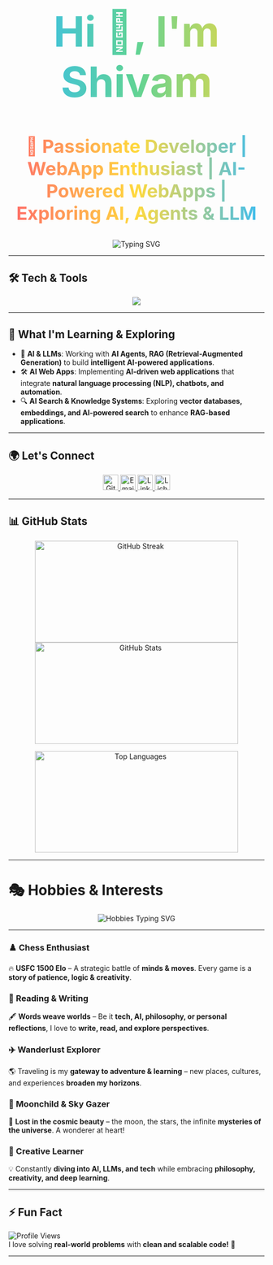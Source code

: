 
<!--
**black-sheepp/black-sheepp** is a ✨ _special_ ✨ repository because its `README.md` (this file) appears on your GitHub profile.

Here are some ideas to get you started:

- 🔭 I’m currently working on ...
- 🌱 I’m currently learning ...
- 👯 I’m looking to collaborate on ...
- 🤔 I’m looking for help with ...
- 💬 Ask me about ...
- 📫 How to reach me: ...
- 😄 Pronouns: ...
- ⚡ Fun fact: ...
-->
<!--
**black-sheepp/black-sheepp** is a ✨ _special_ ✨ repository because its `README.md` (this file) appears on your GitHub profile.
-->

<h1 align="center" style="font-size: 82px; font-weight: bold; background: linear-gradient(90deg, #36BCF7, #60D394, #FFD93D); -webkit-background-clip: text; color: transparent;">
  Hi 👋, I'm Shivam
</h1>

<h2 align="center" style="font-size: 36px; font-weight: bold; background: linear-gradient(90deg, #FF6B6B, #FFD93D, #36BCF7); -webkit-background-clip: text; color: transparent;">
  🚀 Passionate Developer | WebApp Enthusiast | AI-Powered WebApps | Exploring AI, Agents & LLM
</h2>

<p align="center">
  <img src="https://readme-typing-svg.herokuapp.com?font=Fira+Sans&weight=700&size=32&pause=1000&color=36BCF7&center=true&vCenter=true&width=800&lines=Full-Stack+Web+Developer;React+%7C+Next.js+%7C+Node.js+%7C+JavaScript;Building+AI-Powered+WebApps;Exploring+RAG+%7C+LLMs+%7C+AI+Agents;Open+to+Collaboration+%F0%9F%9A%80" alt="Typing SVG" />
</p>

---

## 🛠️ Tech & Tools  

<p align="center">
  <img src="https://skillicons.dev/icons?i=js,ts,react,next,nodejs,express,mongodb,vite,tailwind,sass,postman" />
</p>

---

## 🌱 What I'm Learning & Exploring  

- 🤖 **AI & LLMs**: Working with **AI Agents, RAG (Retrieval-Augmented Generation)** to build **intelligent AI-powered applications**.  
- 🛠️ **AI Web Apps**: Implementing **AI-driven web applications** that integrate **natural language processing (NLP), chatbots, and automation**.  
- 🔍 **AI Search & Knowledge Systems**: Exploring **vector databases, embeddings, and AI-powered search** to enhance **RAG-based applications**.  

---

## 🌍 Let's Connect  

<p align="center">
  <a href="https://github.com/black-sheepp">
    <img src="https://img.shields.io/github/followers/black-sheepp?label=Followers&style=social" height="30" alt="GitHub Followers" />
  </a>
  <a href="mailto:shivamguptanitw@gmail.com">
    <img src="https://img.shields.io/badge/Email-%23D14836.svg?style=for-the-badge&logo=gmail&logoColor=white" height="30" alt="Email" />
  </a>
  <a href="https://www.linkedin.com/in/gshivam1/">
    <img src="https://img.shields.io/badge/LinkedIn-%230077B5.svg?style=for-the-badge&logo=linkedin&logoColor=white" height="30" alt="LinkedIn" />
  </a>
  <a href="https://lichess.org/@/shivam888500">
    <img src="https://img.shields.io/badge/Lichess-%23000000.svg?style=for-the-badge&logo=lichess&logoColor=white" height="30" alt="Lichess Profile" />
  </a>
</p>

---

## 📊 GitHub Stats  

<p align="center">
  <img src="https://github-readme-streak-stats.herokuapp.com/?user=black-sheepp&theme=blue-green&hide_border=true" width="400" height="200" alt="GitHub Streak" />
  <img src="https://github-readme-stats.vercel.app/api?username=black-sheepp&theme=blue-green&show_icons=true&hide_border=true&count_private=true" width="400" height="200" alt="GitHub Stats" />
</p>

<p align="center">
  <img src="https://github-readme-stats.vercel.app/api/top-langs/?username=black-sheepp&theme=blue-green&show_icons=true&hide_border=true&layout=compact" width="400" height="200" alt="Top Languages" />
</p>

---

# 🎭 Hobbies & Interests  

<p align="center">
  <img src="https://readme-typing-svg.herokuapp.com?font=Fira+Sans&size=32&pause=1000&color=FFA500&center=true&vCenter=true&width=1000&lines=%E2%99%9F+Chess+%7C+Tactical+Mind+%E2%80%93+USFC+1500+Elo;📖+Reading+%26+Writing+%7C+Words+Weave+Worlds;✈%EF%B8%8F+Traveler+%7C+Wanderlust+Explorer;🌌+Sky+Gazer+%7C+Moonchild+%7C+Stargazer;🚀+Creative+Learner+%7C+Tech%2C+AI%2C+Philosophy+Seeker" alt="Hobbies Typing SVG" />
</p>

---

### ♟️ Chess Enthusiast  
🔥 **USFC 1500 Elo** – A strategic battle of **minds & moves**. Every game is a **story of patience, logic & creativity**.  

### 📖 Reading & Writing  
🖋️ **Words weave worlds** – Be it **tech, AI, philosophy, or personal reflections**, I love to **write, read, and explore perspectives**.  

### ✈️ Wanderlust Explorer  
🌎 Traveling is my **gateway to adventure & learning** – new places, cultures, and experiences **broaden my horizons**.  

### 🌙 Moonchild & Sky Gazer  
🔭 **Lost in the cosmic beauty** – the moon, the stars, the infinite **mysteries of the universe**. A wonderer at heart!  

### 🚀 Creative Learner  
💡 Constantly **diving into AI, LLMs, and tech** while embracing **philosophy, creativity, and deep learning**.  

---

## ⚡ Fun Fact  

![Profile Views](https://komarev.com/ghpvc/?username=black-sheepp&color=brightgreen&style=flat-square)  
I love solving **real-world problems** with **clean and scalable code!** 🚀  

---
